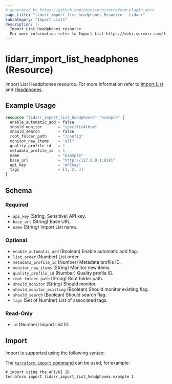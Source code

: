 ```yaml
---
# generated by https://github.com/hashicorp/terraform-plugin-docs
page_title: "lidarr_import_list_headphones Resource - Lidarr"
subcategory: "Import Lists"
description: |-
  Import List Headphones resource.
  For more information refer to Import List https://wiki.servarr.com/lidarr/settings#import-lists and Headphones https://wiki.servarr.com/lidarr/supported#headphonesimport.
---
```


# lidarr_import_list_headphones (Resource)

<!-- subcategory:Import Lists -->
Import List Headphones resource.
For more information refer to [Import List](https://wiki.servarr.com/lidarr/settings#import-lists) and [Headphones](https://wiki.servarr.com/lidarr/supported#headphonesimport).

## Example Usage

```terraform
resource "lidarr_import_list_headphones" "example" {
  enable_automatic_add = false
  should_monitor       = "specificAlbum"
  should_search        = false
  root_folder_path     = "/config"
  monitor_new_items    = "all"
  quality_profile_id   = 1
  metadata_profile_id  = 1
  name                 = "Example"
  base_url             = "http://127.0.0.1:8181"
  api_key              = "APIKey"
  tags                 = [1, 2, 3]
}
```

<!-- schema generated by tfplugindocs -->
## Schema

### Required

- `api_key` (String, Sensitive) API key.
- `base_url` (String) Base URL.
- `name` (String) Import List name.

### Optional

- `enable_automatic_add` (Boolean) Enable automatic add flag.
- `list_order` (Number) List order.
- `metadata_profile_id` (Number) Metadata profile ID.
- `monitor_new_items` (String) Monitor new items.
- `quality_profile_id` (Number) Quality profile ID.
- `root_folder_path` (String) Root folder path.
- `should_monitor` (String) Should monitor.
- `should_monitor_existing` (Boolean) Should monitor existing flag.
- `should_search` (Boolean) Should search flag.
- `tags` (Set of Number) List of associated tags.

### Read-Only

- `id` (Number) Import List ID.

## Import

Import is supported using the following syntax:

The [`terraform import` command](https://developer.hashicorp.com/terraform/cli/commands/import) can be used, for example:

```shell
# import using the API/UI ID
terraform import lidarr_import_list_headphones.example 1
```
